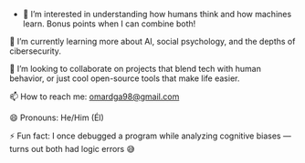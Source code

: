 - 👀 I’m interested in understanding how humans think and how machines learn. Bonus points when I can combine both!

🌱 I’m currently learning more about AI, social psychology, and the depths of cibersecurity.

💞️ I’m looking to collaborate on projects that blend tech with human behavior, or just cool open-source tools that make life easier.

📫 How to reach me: omardga98@gmail.com

😄 Pronouns: He/Him (Él)

⚡ Fun fact: I once debugged a program while analyzing cognitive biases — turns out both had logic errors 😅
<!---
Omarelprogramador/Omarelprogramador is a ✨ special ✨ repository because its `README.md` (this file) appears on your GitHub profile.
You can click the Preview link to take a look at your changes.
--->
